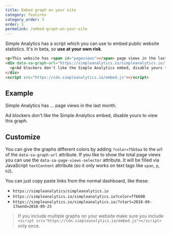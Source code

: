 ```yaml
---
title: Embed graph on your site
category: features
category_order: 3
order: 5
permalink: /embed-graph-on-your-site
---
```


Simple Analytics has a script which you can use to embed public website statistics. It's in beta, so **use at your own risk**.

```html
<p>This website has <span id="pageviews"></span> page views in the last month.</p>
<div data-sa-graph-url="https://simpleanalytics.io/simpleanalytics.io/?color=75b5aa" data-sa-page-views-selector="#pageviews">
  <p>Ad blockers don't like the Simple Analytics embed, disable yours to view this graph.</p>
</div>
<script src="https://cdn.simpleanalytics.io/embed.js"></script>
```

## Example

<p>Simple Analytics has <span id="pageviews">...</span> page views in the last month.</p>
<div data-sa-graph-url="https://simpleanalytics.io/simpleanalytics.io/?color=FF4F64" data-sa-page-views-selector="#pageviews">
  <p>Ad blockers don't like the Simple Analytics embed, disable yours to view this graph.</p>
</div>
<script src="https://cdn.simpleanalytics.io/embed.js"></script>

## Customize

You can give the graphs different colors by adding `?color=75b5aa` to the url of the `data-sa-graph-url` attribute. If you like to show the total page views you can use the `data-sa-page-views-selector` attribute. It will be filled via JavaScript `textContent` attribute (so it only works on text tags like `span`, `p`, `h2`).

You can just copy paste links from the normal dashboard, like these:

- `https://simpleanalytics/simpleanalytics.io`
- `https://simpleanalytics.io/simpleanalytics.io?color=ff6600`
- `https://simpleanalytics.io/simpleanalytics.io/?start=2018-09-17&end=2018-09-23`

> If you include multiple graphs on your website make sure you include `<script src="https://cdn.simpleanalytics.io/embed.js"></script>` only once.
